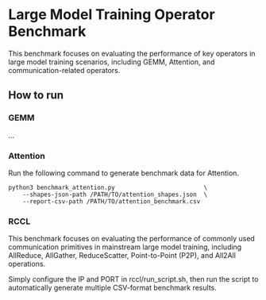 # Large Model Training Operator Benchmark

This benchmark focuses on evaluating the performance of key operators in large model training scenarios, including GEMM, Attention, and communication-related operators.


## How to run

### GEMM
...

### Attention
Run the following command to generate benchmark data for Attention.
```
python3 benchmark_attention.py                         \
    --shapes-json-path /PATH/TO/attention_shapes.json  \
    --report-csv-path /PATH/TO/attention_benchmark.csv
```


### RCCL
This benchmark focuses on evaluating the performance of commonly used communication primitives in mainstream large model training, including AllReduce, AllGather, ReduceScatter, Point-to-Point (P2P), and All2All operations.

Simply configure the IP and PORT in rccl/run_script.sh, then run the script to automatically generate multiple CSV-format benchmark results.
